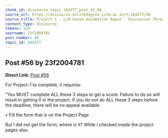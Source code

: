 ```yaml
---
chunk_id: discourse_topic_164277_post_56_00
source_url: https://discourse.onlinedegree.iitm.ac.in/t/164277/56
source_title: Project 1 - LLM-based Automation Agent - Discussion Thread [TDS Jan 2025]
content_type: discourse
tokens: 129
username: 23f2004781
post_number: 56
topic_id: 164277
---
```


## Post #56 by 23f2004781

**Direct Link**: [Post #56](https://discourse.onlinedegree.iitm.ac.in/t/164277/56)

For Project-1 to complete, it requires:

"You MUST complete ALL these 3 steps to get a score. Failure to do so will result in getting 0 in the project. If you do not do ALL these 3 steps before the deadline, there will be no appeal available.

• Fill the form that is on the Project Page

But I did not get the form; where is it? While I checked inside the project pages also.
